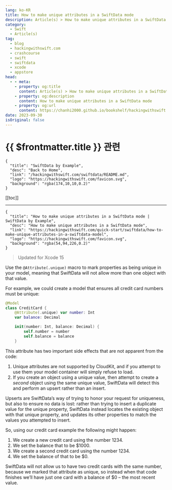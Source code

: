 ```yaml
---
lang: ko-KR
title: How to make unique attributes in a SwiftData mode
description: Article(s) > How to make unique attributes in a SwiftData mode
category:
  - Swift
  - Article(s)
tag: 
  - blog
  - hackingwithswift.com
  - crashcourse
  - swift
  - swiftdata
  - xcode
  - appstore
head:
  - - meta:
    - property: og:title
      content: Article(s) > How to make unique attributes in a SwiftData mode
    - property: og:description
      content: How to make unique attributes in a SwiftData mode
    - property: og:url
      content: https://chanhi2000.github.io/bookshelf/hackingwithswift.com/swiftdata/how-to-make-unique-attributes-in-a-swiftdata-model.html
date: 2023-09-30
isOriginal: false
---
```


# {{ $frontmatter.title }} 관련

```component VPCard
{
  "title": "SwiftData by Example",
  "desc": "Back to Home",
  "link": "/hackingwithswift.com/swiftdata/README.md",
  "logo": "https://hackingwithswift.com/favicon.svg",
  "background": "rgba(174,10,10,0.2)"
}
```

[[toc]]

---

```component VPCard
{
  "title": "How to make unique attributes in a SwiftData mode | SwiftData by Example",
  "desc": "How to make unique attributes in a SwiftData mode",
  "link": "https://hackingwithswift.com/quick-start/swiftdata/how-to-make-unique-attributes-in-a-swiftdata-model", 
  "logo": "https://hackingwithswift.com/favicon.svg",
  "background": "rgba(54,94,226,0.2)"
}
```

> Updated for Xcode 15

Use the `@Attribute(.unique)` macro to mark properties as being unique in your model, meaning that SwiftData will not allow more than one object with that value.

For example, we could create a model that ensures all credit card numbers must be unique:

```swift
@Model
class CreditCard {
    @Attribute(.unique) var number: Int
    var balance: Decimal

    init(number: Int, balance: Decimal) {
        self.number = number
        self.balance = balance
    }
```

This attribute has two important side effects that are not apparent from the code:

1. Unique attributes are not supported by CloudKit, and if you attempt to use them your model container will simply refuse to load.
2. If you create an object using a unique value, then attempt to create a *second* object using the same unique value, SwiftData will detect this and perform an upsert rather than an insert.

Upserts are SwiftData’s way of trying to honor your request for uniqueness, but also to ensure no data is lost: rather than trying to insert a duplicate value for the unique property, SwiftData instead locates the existing object with that unique property, and updates its other properties to match the values you attempted to insert.

So, using our credit card example the following might happen:

1. We create a new credit card using the number 1234.
2. We set the balance that to be $1000.
3. We create a second credit card using the number 1234.
4. We set the balance of that to be $0.

SwiftData will not allow us to have two credit cards with the same number, because we marked that attribute as unique, so instead when that code finishes we’ll have just one card with a balance of $0 – the most recent value.

